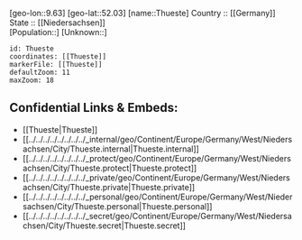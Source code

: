 ﻿---
location: [52.03,9.63] 
mapzoom: [7,12] 
mapmarker: city 
type: City
tags:
- geo/City


SpocWebEntityId: 34862
isDeleted: false
confidential: public

---
[geo-lon::9.63] 
[geo-lat::52.03] 
[name::Thueste] 
Country :: [[Germany]]  
State :: [[Niedersachsen]]  
[Population::] 
[Unknown::] 


```leaflet
id: Thueste
coordinates: [[Thueste]] 
markerFile: [[Thueste]] 
defaultZoom: 11 
maxZoom: 18
```


## Confidential Links & Embeds: 
- [[Thueste|Thueste]]  
- [[../../../../../../../../_internal/geo/Continent/Europe/Germany/West/Niedersachsen/City/Thueste.internal|Thueste.internal]] 
- [[../../../../../../../../_protect/geo/Continent/Europe/Germany/West/Niedersachsen/City/Thueste.protect|Thueste.protect]] 
- [[../../../../../../../../_private/geo/Continent/Europe/Germany/West/Niedersachsen/City/Thueste.private|Thueste.private]] 
- [[../../../../../../../../_personal/geo/Continent/Europe/Germany/West/Niedersachsen/City/Thueste.personal|Thueste.personal]] 
- [[../../../../../../../../_secret/geo/Continent/Europe/Germany/West/Niedersachsen/City/Thueste.secret|Thueste.secret]] 
